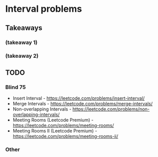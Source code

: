 # Interval problems

[//]: # (reference-style links)
[Q104]: https://github.com/tedklin/back-to-basics/tree/master/02_pl-usage/java/exercises/src/tree/a_basic/Q104_MaxDepthBinaryTree

## Takeaways

### (takeaway 1)

### (takeaway 2)


## TODO

### Blind 75

- Insert Interval - https://leetcode.com/problems/insert-interval/
- Merge Intervals - https://leetcode.com/problems/merge-intervals/
- Non-overlapping Intervals - https://leetcode.com/problems/non-overlapping-intervals/
- Meeting Rooms (Leetcode Premium) - https://leetcode.com/problems/meeting-rooms/
- Meeting Rooms II (Leetcode Premium) - https://leetcode.com/problems/meeting-rooms-ii/

### Other
